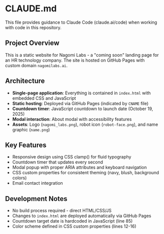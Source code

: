 # CLAUDE.md

This file provides guidance to Claude Code (claude.ai/code) when working with code in this repository.

## Project Overview

This is a static website for Nagomi Labs - a "coming soon" landing page for an HR technology company. The site is hosted on GitHub Pages with custom domain `nagomilabs.ai`.

## Architecture

- **Single-page application**: Everything is contained in `index.html` with embedded CSS and JavaScript
- **Static hosting**: Deployed via GitHub Pages (indicated by `CNAME` file)
- **Countdown timer**: JavaScript countdown to launch date (October 19, 2025)
- **Modal interaction**: About modal with accessibility features
- **Assets**: Logo (`nagomi_labs.png`), robot icon (`robot-face.png`), and name graphic (`name.png`)

## Key Features

- Responsive design using CSS clamp() for fluid typography
- Countdown timer that updates every second
- Modal popup with proper ARIA attributes and keyboard navigation
- CSS custom properties for consistent theming (navy, blush, background colors)
- Email contact integration

## Development Notes

- No build process required - direct HTML/CSS/JS
- Changes to `index.html` are deployed automatically via GitHub Pages
- Countdown target date is hardcoded in JavaScript (line 85)
- Color scheme defined in CSS custom properties (lines 12-16)